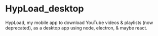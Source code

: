 # HypLoad_desktop
HypLoad, my mobile app to download YouTube videos &amp; playlists (now deprecated), as a desktop app using node, electron, &amp; maybe react.
